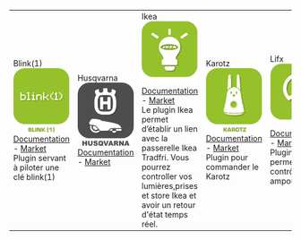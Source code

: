 | | | | | | |
|--- | --- | --- | --- | --- | ---
|Blink(1)<img src="blink1/blink1_icon.png" width="100" /><br>[Documentation](blink1/index.md) - [Market](https://market.jeedom.com/index.php?v=d&p=market_display&id=1244)<br/>Plugin servant à piloter une clé blink(1)|Husqvarna<img src="husqvarna/husqvarna_icon.png" width="100" /><br>[Documentation](husqvarna/index.md) - [Market](https://market.jeedom.com/index.php?v=d&p=market_display&id=3101)<br/>|Ikea<img src="ikealight/ikealight_icon.png" width="100" /><br>[Documentation](ikealight/index.md) - [Market](https://market.jeedom.com/index.php?v=d&p=market_display&id=3039)<br/>Le plugin Ikea permet d’établir un lien avec la passerelle Ikea Tradfri. Vous pourrez controller vos lumières,prises et store Ikea et avoir un retour d'état temps réel.|Karotz<img src="karotz/karotz_icon.png" width="100" /><br>[Documentation](karotz/index.md) - [Market](https://market.jeedom.com/index.php?v=d&p=market_display&id=148)<br/>Plugin pour commander le Karotz|Lifx<img src="lifx/lifx_icon.png" width="100" /><br>[Documentation](lifx/index.md) - [Market](https://market.jeedom.com/index.php?v=d&p=market_display&id=2070)<br/>Plugin permettant de contrôler les ampoules Lifx|Nabaztag<img src="nabaztag/nabaztag_icon.png" width="100" /><br>[Documentation](nabaztag/index.md) - [Market](https://market.jeedom.com/index.php?v=d&p=market_display&id=151)<br/>Plugin pour commander le Nabaztag